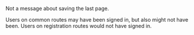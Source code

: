 Not a message about saving the last page.

Users on common routes may have been signed in, but also might not have been. Users on registration routes would not have signed in.
